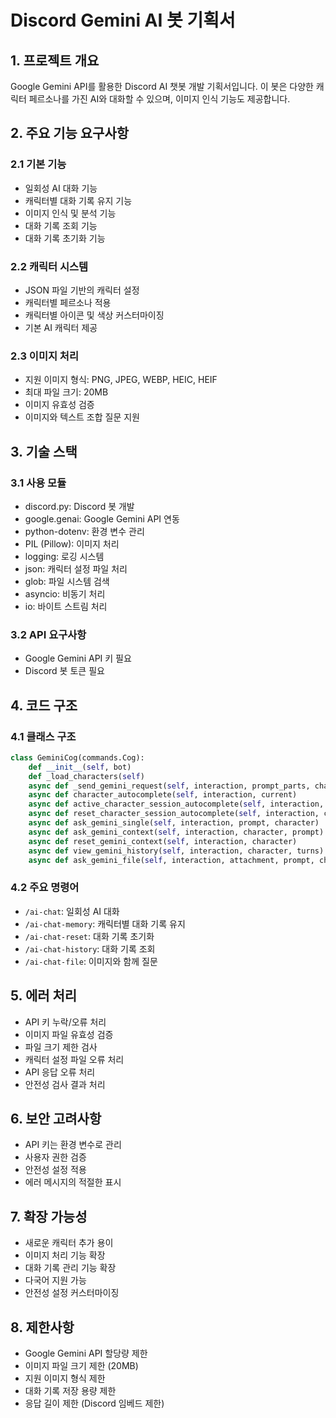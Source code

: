 # Discord Gemini AI 봇 기획서

## 1. 프로젝트 개요
Google Gemini API를 활용한 Discord AI 챗봇 개발 기획서입니다. 이 봇은 다양한 캐릭터 페르소나를 가진 AI와 대화할 수 있으며, 이미지 인식 기능도 제공합니다.

## 2. 주요 기능 요구사항

### 2.1 기본 기능
- 일회성 AI 대화 기능
- 캐릭터별 대화 기록 유지 기능
- 이미지 인식 및 분석 기능
- 대화 기록 조회 기능
- 대화 기록 초기화 기능

### 2.2 캐릭터 시스템
- JSON 파일 기반의 캐릭터 설정
- 캐릭터별 페르소나 적용
- 캐릭터별 아이콘 및 색상 커스터마이징
- 기본 AI 캐릭터 제공

### 2.3 이미지 처리
- 지원 이미지 형식: PNG, JPEG, WEBP, HEIC, HEIF
- 최대 파일 크기: 20MB
- 이미지 유효성 검증
- 이미지와 텍스트 조합 질문 지원

## 3. 기술 스택

### 3.1 사용 모듈
- discord.py: Discord 봇 개발
- google.genai: Google Gemini API 연동
- python-dotenv: 환경 변수 관리
- PIL (Pillow): 이미지 처리
- logging: 로깅 시스템
- json: 캐릭터 설정 파일 처리
- glob: 파일 시스템 검색
- asyncio: 비동기 처리
- io: 바이트 스트림 처리

### 3.2 API 요구사항
- Google Gemini API 키 필요
- Discord 봇 토큰 필요

## 4. 코드 구조

### 4.1 클래스 구조
```python
class GeminiCog(commands.Cog):
    def __init__(self, bot)
    def _load_characters(self)
    async def _send_gemini_request(self, interaction, prompt_parts, character_id, ...)
    async def character_autocomplete(self, interaction, current)
    async def active_character_session_autocomplete(self, interaction, current)
    async def reset_character_session_autocomplete(self, interaction, current)
    async def ask_gemini_single(self, interaction, prompt, character)
    async def ask_gemini_context(self, interaction, character, prompt)
    async def reset_gemini_context(self, interaction, character)
    async def view_gemini_history(self, interaction, character, turns)
    async def ask_gemini_file(self, interaction, attachment, prompt, character)
```

### 4.2 주요 명령어
- `/ai-chat`: 일회성 AI 대화
- `/ai-chat-memory`: 캐릭터별 대화 기록 유지
- `/ai-chat-reset`: 대화 기록 초기화
- `/ai-chat-history`: 대화 기록 조회
- `/ai-chat-file`: 이미지와 함께 질문

## 5. 에러 처리
- API 키 누락/오류 처리
- 이미지 파일 유효성 검증
- 파일 크기 제한 검사
- 캐릭터 설정 파일 오류 처리
- API 응답 오류 처리
- 안전성 검사 결과 처리

## 6. 보안 고려사항
- API 키는 환경 변수로 관리
- 사용자 권한 검증
- 안전성 설정 적용
- 에러 메시지의 적절한 표시

## 7. 확장 가능성
- 새로운 캐릭터 추가 용이
- 이미지 처리 기능 확장
- 대화 기록 관리 기능 확장
- 다국어 지원 가능
- 안전성 설정 커스터마이징

## 8. 제한사항
- Google Gemini API 할당량 제한
- 이미지 파일 크기 제한 (20MB)
- 지원 이미지 형식 제한
- 대화 기록 저장 용량 제한
- 응답 길이 제한 (Discord 임베드 제한) 